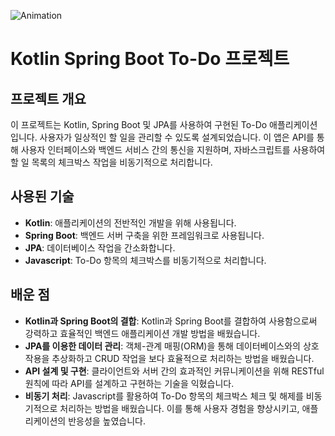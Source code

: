 ![Animation](https://github.com/kimheekimhee/Kotlin_Spring-boot_Todo/assets/108660653/0c0b464d-096f-42db-a85d-08beeb5b2489)

# Kotlin Spring Boot To-Do 프로젝트

## 프로젝트 개요

이 프로젝트는 Kotlin, Spring Boot 및 JPA를 사용하여 구현된 To-Do 애플리케이션입니다. 사용자가 일상적인 할 일을 관리할 수 있도록 설계되었습니다. 이 앱은 API를 통해 사용자 인터페이스와 백엔드 서비스 간의 통신을 지원하며, 자바스크립트를 사용하여 할 일 목록의 체크박스 작업을 비동기적으로 처리합니다.

## 사용된 기술

- **Kotlin**: 애플리케이션의 전반적인 개발을 위해 사용됩니다.
- **Spring Boot**: 백엔드 서버 구축을 위한 프레임워크로 사용됩니다.
- **JPA**: 데이터베이스 작업을 간소화합니다.
- **Javascript**: To-Do 항목의 체크박스를 비동기적으로 처리합니다.

## 배운 점

- **Kotlin과 Spring Boot의 결합**: Kotlin과 Spring Boot를 결합하여 사용함으로써 강력하고 효율적인 백엔드 애플리케이션 개발 방법을 배웠습니다.
- **JPA를 이용한 데이터 관리**: 객체-관계 매핑(ORM)을 통해 데이터베이스와의 상호작용을 추상화하고 CRUD 작업을 보다 효율적으로 처리하는 방법을 배웠습니다.
- **API 설계 및 구현**: 클라이언트와 서버 간의 효과적인 커뮤니케이션을 위해 RESTful 원칙에 따라 API를 설계하고 구현하는 기술을 익혔습니다.
- **비동기 처리**: Javascript를 활용하여 To-Do 항목의 체크박스 체크 및 해제를 비동기적으로 처리하는 방법을 배웠습니다. 이를 통해 사용자 경험을 향상시키고, 애플리케이션의 반응성을 높였습니다.
